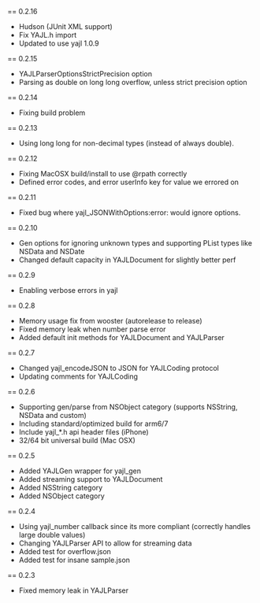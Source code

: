 == 0.2.16

- Hudson (JUnit XML support)
- Fix YAJL.h import
- Updated to use yajl 1.0.9

== 0.2.15

- YAJLParserOptionsStrictPrecision option
- Parsing as double on long long overflow, unless strict precision option

== 0.2.14

- Fixing build problem

== 0.2.13

- Using long long for non-decimal types (instead of always double).

== 0.2.12

- Fixing MacOSX build/install to use @rpath correctly
- Defined error codes, and error userInfo key for value we errored on

== 0.2.11

- Fixed bug where yajl_JSONWithOptions:error: would ignore options.

== 0.2.10

- Gen options for ignoring unknown types and supporting PList types like NSData and NSDate
- Changed default capacity in YAJLDocument for slightly better perf

== 0.2.9

- Enabling verbose errors in yajl

== 0.2.8

- Memory usage fix from wooster (autorelease to release)
- Fixed memory leak when number parse error
- Added default init methods for YAJLDocument and YAJLParser

== 0.2.7

- Changed yajl_encodeJSON to JSON for YAJLCoding protocol
- Updating comments for YAJLCoding

== 0.2.6

- Supporting gen/parse from NSObject category (supports NSString, NSData and custom)
- Including standard/optimized build for arm6/7
- Include yajl_*.h api header files (iPhone)
- 32/64 bit universal build (Mac OSX)

== 0.2.5 

- Added YAJLGen wrapper for yajl_gen
- Added streaming support to YAJLDocument
- Added NSString category
- Added NSObject category

== 0.2.4

- Using yajl_number callback since its more compliant (correctly handles large double values)
- Changing YAJLParser API to allow for streaming data
- Added test for overflow.json
- Added test for insane sample.json

== 0.2.3

- Fixed memory leak in YAJLParser
